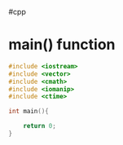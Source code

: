 #cpp
# main() function
```cpp
#include <iostream>
#include <vector>
#include <cmath>
#include <iomanip>
#include <ctime>

int main(){

	return 0;
}
```

